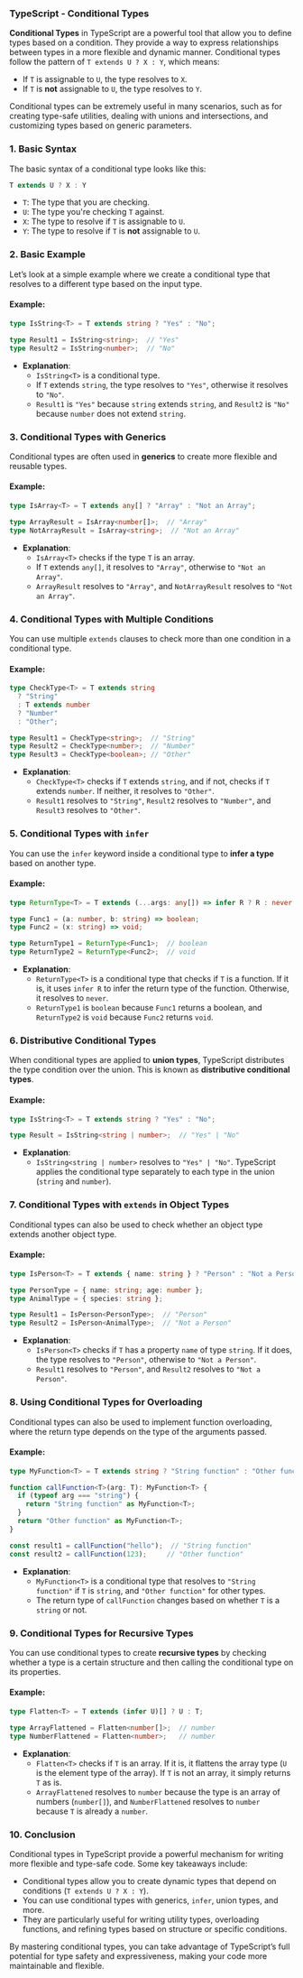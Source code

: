 ### TypeScript - Conditional Types

**Conditional Types** in TypeScript are a powerful tool that allow you to define types based on a condition. They provide a way to express relationships between types in a more flexible and dynamic manner. Conditional types follow the pattern of `T extends U ? X : Y`, which means:

- If `T` is assignable to `U`, the type resolves to `X`.
- If `T` is **not** assignable to `U`, the type resolves to `Y`.

Conditional types can be extremely useful in many scenarios, such as for creating type-safe utilities, dealing with unions and intersections, and customizing types based on generic parameters.

### **1. Basic Syntax**

The basic syntax of a conditional type looks like this:

```typescript
T extends U ? X : Y
```

- `T`: The type that you are checking.
- `U`: The type you're checking `T` against.
- `X`: The type to resolve if `T` is assignable to `U`.
- `Y`: The type to resolve if `T` is **not** assignable to `U`.

### **2. Basic Example**

Let’s look at a simple example where we create a conditional type that resolves to a different type based on the input type.

#### **Example:**
```typescript
type IsString<T> = T extends string ? "Yes" : "No";

type Result1 = IsString<string>;  // "Yes"
type Result2 = IsString<number>;  // "No"
```

- **Explanation**:
  - `IsString<T>` is a conditional type.
  - If `T` extends `string`, the type resolves to `"Yes"`, otherwise it resolves to `"No"`.
  - `Result1` is `"Yes"` because `string` extends `string`, and `Result2` is `"No"` because `number` does not extend `string`.

### **3. Conditional Types with Generics**

Conditional types are often used in **generics** to create more flexible and reusable types.

#### **Example:**
```typescript
type IsArray<T> = T extends any[] ? "Array" : "Not an Array";

type ArrayResult = IsArray<number[]>;  // "Array"
type NotArrayResult = IsArray<string>;  // "Not an Array"
```

- **Explanation**:
  - `IsArray<T>` checks if the type `T` is an array.
  - If `T` extends `any[]`, it resolves to `"Array"`, otherwise to `"Not an Array"`.
  - `ArrayResult` resolves to `"Array"`, and `NotArrayResult` resolves to `"Not an Array"`.

### **4. Conditional Types with Multiple Conditions**

You can use multiple `extends` clauses to check more than one condition in a conditional type.

#### **Example:**
```typescript
type CheckType<T> = T extends string
  ? "String"
  : T extends number
  ? "Number"
  : "Other";

type Result1 = CheckType<string>;  // "String"
type Result2 = CheckType<number>;  // "Number"
type Result3 = CheckType<boolean>; // "Other"
```

- **Explanation**:
  - `CheckType<T>` checks if `T` extends `string`, and if not, checks if `T` extends `number`. If neither, it resolves to `"Other"`.
  - `Result1` resolves to `"String"`, `Result2` resolves to `"Number"`, and `Result3` resolves to `"Other"`.

### **5. Conditional Types with `infer`**

You can use the `infer` keyword inside a conditional type to **infer a type** based on another type.

#### **Example:**
```typescript
type ReturnType<T> = T extends (...args: any[]) => infer R ? R : never;

type Func1 = (a: number, b: string) => boolean;
type Func2 = (x: string) => void;

type ReturnType1 = ReturnType<Func1>;  // boolean
type ReturnType2 = ReturnType<Func2>;  // void
```

- **Explanation**:
  - `ReturnType<T>` is a conditional type that checks if `T` is a function. If it is, it uses `infer R` to infer the return type of the function. Otherwise, it resolves to `never`.
  - `ReturnType1` is `boolean` because `Func1` returns a boolean, and `ReturnType2` is `void` because `Func2` returns `void`.

### **6. Distributive Conditional Types**

When conditional types are applied to **union types**, TypeScript distributes the type condition over the union. This is known as **distributive conditional types**.

#### **Example:**
```typescript
type IsString<T> = T extends string ? "Yes" : "No";

type Result = IsString<string | number>;  // "Yes" | "No"
```

- **Explanation**:
  - `IsString<string | number>` resolves to `"Yes" | "No"`. TypeScript applies the conditional type separately to each type in the union (`string` and `number`).
  
### **7. Conditional Types with `extends` in Object Types**

Conditional types can also be used to check whether an object type extends another object type.

#### **Example:**
```typescript
type IsPerson<T> = T extends { name: string } ? "Person" : "Not a Person";

type PersonType = { name: string; age: number };
type AnimalType = { species: string };

type Result1 = IsPerson<PersonType>;  // "Person"
type Result2 = IsPerson<AnimalType>;  // "Not a Person"
```

- **Explanation**:
  - `IsPerson<T>` checks if `T` has a property `name` of type `string`. If it does, the type resolves to `"Person"`, otherwise to `"Not a Person"`.
  - `Result1` resolves to `"Person"`, and `Result2` resolves to `"Not a Person"`.

### **8. Using Conditional Types for Overloading**

Conditional types can also be used to implement function overloading, where the return type depends on the type of the arguments passed.

#### **Example:**
```typescript
type MyFunction<T> = T extends string ? "String function" : "Other function";

function callFunction<T>(arg: T): MyFunction<T> {
  if (typeof arg === "string") {
    return "String function" as MyFunction<T>;
  }
  return "Other function" as MyFunction<T>;
}

const result1 = callFunction("hello");  // "String function"
const result2 = callFunction(123);     // "Other function"
```

- **Explanation**:
  - `MyFunction<T>` is a conditional type that resolves to `"String function"` if `T` is `string`, and `"Other function"` for other types.
  - The return type of `callFunction` changes based on whether `T` is a `string` or not.

### **9. Conditional Types for Recursive Types**

You can use conditional types to create **recursive types** by checking whether a type is a certain structure and then calling the conditional type on its properties.

#### **Example:**
```typescript
type Flatten<T> = T extends (infer U)[] ? U : T;

type ArrayFlattened = Flatten<number[]>;  // number
type NumberFlattened = Flatten<number>;   // number
```

- **Explanation**:
  - `Flatten<T>` checks if `T` is an array. If it is, it flattens the array type (`U` is the element type of the array). If `T` is not an array, it simply returns `T` as is.
  - `ArrayFlattened` resolves to `number` because the type is an array of numbers (`number[]`), and `NumberFlattened` resolves to `number` because `T` is already a `number`.

### **10. Conclusion**

Conditional types in TypeScript provide a powerful mechanism for writing more flexible and type-safe code. Some key takeaways include:

- Conditional types allow you to create dynamic types that depend on conditions (`T extends U ? X : Y`).
- You can use conditional types with generics, `infer`, union types, and more.
- They are particularly useful for writing utility types, overloading functions, and refining types based on structure or specific conditions.
  
By mastering conditional types, you can take advantage of TypeScript’s full potential for type safety and expressiveness, making your code more maintainable and flexible.

